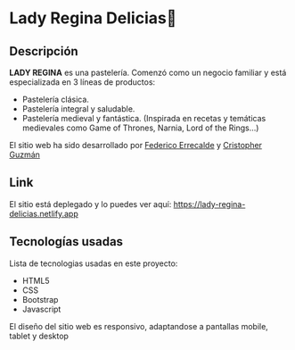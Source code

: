 # Lady Regina Delicias🍩

## Descripción
**LADY REGINA**  es una pastelería. Comenzó como un negocio familiar y está  especializada en 3 líneas de productos:
- Pastelería clásica.
- Pastelería integral y saludable.
- Pastelería medieval y fantástica. (Inspirada en recetas y temáticas medievales como Game of Thrones, Narnia, Lord of the Rings…)

El sitio web ha sido desarrollado por [Federico Errecalde](https://github.com/fedeRK "Federico Errecalde") y [Cristopher Guzmán](https://github.com/CristopherGuzman "Cristopher Guzmán")

## Link
El sitio está deplegado y lo puedes ver aquí:
https://lady-regina-delicias.netlify.app

## Tecnologías usadas
Lista de tecnologias usadas en este proyecto:
- HTML5
- CSS
- Bootstrap
- Javascript

El diseño del sitio web es responsivo, adaptandose a pantallas mobile, tablet y desktop
